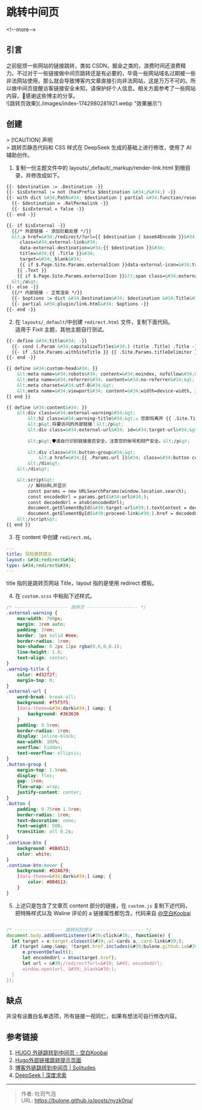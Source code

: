 # 跳转中间页


&lt;!--more--&gt;
## 引言
之前挺烦一些网站的链接跳转，类如 CSDN，掘金之类的，浪费时间还浪费精力。不过对于一些链接做中间页跳转还是有必要的，毕竟一些网站域名过期被一些非法网站使用，那么就会导致博客内文章直接引向非法网站，这是万万不可的。所以做中间页提醒访客链接安全未知，请保护好个人信息。相关方面参考了一些网站内容，🙏感谢这些博主的分享。  
![跳转页效果](./images/index-1742980281921.webp &#34;效果展示&#34;)
## 创建

&gt; [!CAUTION] 声明  
&gt; 跳转页静态代码和 CSS 样式在 DeepSeek 生成的基础上进行修改，使用了 AI 辅助创作。

1. 复制一份主题文件中的 layouts/_default/_markup/render-link.html 到根目录，并修改成如下。
```html
{{- $destination := .Destination -}}
{{- $isExternal := not (hasPrefix $destination &#34;/&#34;) -}}
{{- with dict &#34;Path&#34; $destination | partial &#34;function/resource.html&#34; -}}
  {{- $destination = .RelPermalink -}}
  {{- $isExternal = false -}}
{{- end -}}

{{- if $isExternal -}}
  {{/* 外部链接 - 添加拦截处理 */}}
  &lt;a href=&#34;/redirect/?url={{ $destination | base64Encode }}&#34;
     class=&#34;external-link&#34;
     data-external-destination=&#34;{{ $destination }}&#34;
     title=&#34;{{ .Title }}&#34;
     target=&#34;_blank&#34;
     {{ if $.Page.Site.Params.externalIcon }}data-external-icon=&#34;true&#34;{{ end }}&gt;
    {{ .Text }}
    {{ if $.Page.Site.Params.externalIcon }}&lt;span class=&#34;external-icon&#34;&gt;↗&lt;/span&gt;{{ end }}
  &lt;/a&gt;
{{- else -}}
  {{/* 内部链接 - 正常渲染 */}}
  {{- $options := dict &#34;Destination&#34; $destination &#34;Title&#34; .Title &#34;Content&#34; .Text -}}
  {{- partial &#34;plugin/link.html&#34; $options -}}
{{- end -}}

```
2. 在 `layouts/_default`/中创建 `redirect.html` 文件，复制下面代码。  
适用于 Fixit 主题，其他主题自行测试。
```html
{{- define &#34;title&#34; -}}
  {{- cond (.Param &#34;capitalizeTitles&#34;) (title .Title) .Title -}}
  {{- if .Site.Params.withSiteTitle }} {{ .Site.Params.titleDelimiter }} {{ .Site.Title }}{{- end -}}
{{- end -}}

{{ define &#34;custom-head&#34; }}
    &lt;meta name=&#34;robots&#34; content=&#34;noindex, nofollow&#34;&gt;
    &lt;meta name=&#34;referrer&#34; content=&#34;no-referrer&#34;&gt;
    &lt;meta charset=&#34;utf-8&#34;&gt;
    &lt;meta name=&#34;viewport&#34; content=&#34;width=device-width, initial-scale=1&#34;&gt;
{{ end }}

{{ define &#34;content&#34; }}
    &lt;div class=&#34;external-warning&#34;&gt;
        &lt;h2 class=&#34;warning-title&#34;&gt;⚠️ 您即将离开 {{ .Site.Title }}&lt;/h2&gt;
        &lt;p&gt;将要访问的外部链接：&lt;/p&gt;
        &lt;div class=&#34;external-url&#34; id=&#34;target-url&#34;&gt;{{ .Params.url }}&lt;/div&gt;
        
        &lt;p&gt;🛡请自行识别链接是否安全，注意您的帐号和财产安全。&lt;/p&gt;
        
        &lt;div class=&#34;button-group&#34;&gt;
            &lt;a href=&#34;{{ .Params.url }}&#34; class=&#34;button continue-btn&#34; id=&#34;proceed-link&#34;&gt;🚀 继续访问&lt;/a&gt;
        &lt;/div&gt;
    &lt;/div&gt;

    &lt;script&gt;
        // 解码URL并显示
        const params = new URLSearchParams(window.location.search);
        const encodedUrl = params.get(&#34;url&#34;);
        const decodedUrl = atob(encodedUrl);
        document.getElementById(&#39;target-url&#39;).textContent = decodedUrl;
        document.getElementById(&#39;proceed-link&#39;).href = decodedUrl;
    &lt;/script&gt;
{{ end }}
```

3. 在 content 中创建 `redirect.md`。
```yaml
---
title: 风险跳转提示
layout: &#34;redirect&#34;
type: &#34;redirect&#34;
---
```
title 指的是跳转页网站 Title，layout 指的是使用 redirect 模板。

4. 在 `custom.scss` 中粘贴下述样式。
```scss
/* -------------------- 跳转页 ------------------- */
.external-warning {
    max-width: 700px;
    margin: 3rem auto;
    padding: 2rem;
    border: 1px solid #eee;
    border-radius: 1rem;
    box-shadow: 0 2px 12px rgba(0,0,0,0.1);
    line-height: 1.6;
    text-align: center;
}
.warning-title {
    color: #d32f2f;
    margin-top: 0;
}
.external-url {
    word-break: break-all;
    background: #f5f5f5;
    [data-theme=&#34;dark&#34;] &amp; {
	    background: #363636
    }
    padding: 0.5rem;
    border-radius: 1rem;
    display: inline-block;
    max-width: 100%;
    overflow: hidden;
    text-overflow: ellipsis;
}
.button-group {
    margin-top: 1.5rem;
    display: flex;
    gap: 1rem;
    flex-wrap: wrap;
    justify-content: center;
}
.button {
    padding: 0.75rem 1.5rem;
    border-radius: 1rem;
    text-decoration: none;
    font-weight: 500;
    transition: all 0.2s;
}
.continue-btn {
    background: #8B4513;
    color: white;
}
.continue-btn:hover {
    background: #D2A679;
    [data-theme=&#34;dark&#34;] &amp; {
        color: #8B4513;
    }
}
```
5. 上述只是包含了文章页 content 部分的链接，在 `custom.js` 复制下述代码，把特殊样式以及 Waline 评论的 a 链接属性都包含。代码来自 [@空白Koobai](https://koobai.com/zhongjiantiaozhuan/)
```js

/* ------------------ 跳转风险提示 ------------------ */
document.body.addEventListener(&#39;click&#39;, function(e) {
  let target = e.target.closest(&#39;.wl-cards a,.card-link&#39;);
  if (target &amp;&amp; !target.href.includes(&#39;bulone.github.io&#39;)) {
      e.preventDefault();
      let encodedUrl = btoa(target.href);
      let url = &#39;/redirect?url=&#39; &#43; encodedUrl;
      window.open(url, &#39;_blank&#39;);
  }
});
```

## 缺点
并没有设置白名单选项，所有链接一视同仁，如果有想法可自行修改内容。

## 参考链接
1. [HUGO 外链跳转到中间页 - 空白Koobai](https://koobai.com/zhongjiantiaozhuan/)
2. [Hugo外部链接跳转提示页面](https://www.eallion.com/hugo-redirect-landing-page/)
3. [博客外链跳转到中间页 \| Solitudes](https://blog.ysicing.net/site-jump-external-link)
4. [DeepSeek \| 深度求索](www.deepseek.com)

---

> 作者: 吐司气泡  
> URL: https://bulone.github.io/posts/nyzk0nu/  

